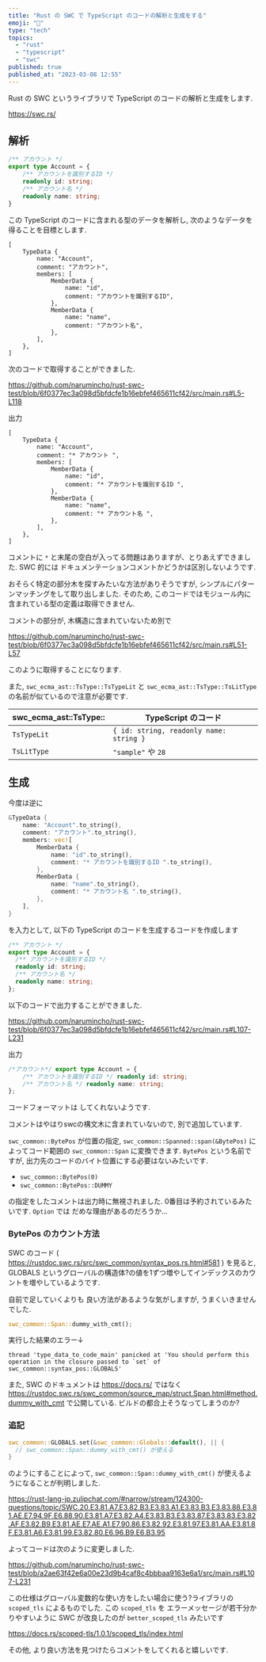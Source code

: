 ```yaml
---
title: "Rust の SWC で TypeScript のコードの解析と生成をする"
emoji: "👀"
type: "tech"
topics:
  - "rust"
  - "typescript"
  - "swc"
published: true
published_at: "2023-03-08 12:55"
---
```


Rust の SWC というライブラリで TypeScript のコードの解析と生成をします.

https://swc.rs/

## 解析

```ts
/** アカウント */
export type Account = {
    /** アカウントを識別するID */
    readonly id: string;
    /** アカウント名 */
    readonly name: string;
}
```

この TypeScript のコードに含まれる型のデータを解析し, 次のようなデータを得ることを目標とします.

```
[
    TypeData {
        name: "Account",
        comment: "アカウント",
        members: [
            MemberData {
                name: "id",
                comment: "アカウントを識別するID",
            },
            MemberData {
                name: "name",
                comment: "アカウント名",
            },
        ],
    },
]
```

次のコードで取得することができました.

https://github.com/narumincho/rust-swc-test/blob/6f0377ec3a098d5bfdcfe1b16ebfef465611cf42/src/main.rs#L5-L118

出力
```
[
    TypeData {
        name: "Account",
        comment: "* アカウント ",
        members: [
            MemberData {
                name: "id",
                comment: "* アカウントを識別するID ",
            },
            MemberData {
                name: "name",
                comment: "* アカウント名 ",
            },
        ],
    },
]
```

コメントに `*` と末尾の空白が入ってる問題はありますが、とりあえずできました. SWC 的には ドキュメンテーションコメントかどうかは区別しないようです.

おそらく特定の部分木を探すみたいな方法がありそうですが, シンプルにパターンマッチングをして取り出しました. そのため, このコードではモジュール内に含まれている型の定義は取得できません.

コメントの部分が, 木構造に含まれていないため別で

https://github.com/narumincho/rust-swc-test/blob/6f0377ec3a098d5bfdcfe1b16ebfef465611cf42/src/main.rs#L51-L57

このように取得することになります.

また, `swc_ecma_ast::TsType::TsTypeLit` と `swc_ecma_ast::TsType::TsLitType` の名前が似ているので注意が必要です.

| swc_ecma_ast::TsType:: | TypeScript のコード |
|--|--|
|`TsTypeLit`| `{ id: string, readonly name: string }`|
|`TsLitType`| `"sample"` や `28` |

## 生成

今度は逆に

```rs
&TypeData {
    name: "Account".to_string(),
    comment: "アカウント".to_string(),
    members: vec![
        MemberData {
            name: "id".to_string(),
            comment: "* アカウントを識別するID ".to_string(),
        },
        MemberData {
            name: "name".to_string(),
            comment: "* アカウント名 ".to_string(),
        },
    ],
}
```

を入力として, 以下の TypeScript のコードを生成するコードを作成します

```ts
/** アカウント */
export type Account = {
  /** アカウントを識別するID */
  readonly id: string;
  /** アカウント名 */
  readonly name: string;
};
```

以下のコードで出力することができました.

https://github.com/narumincho/rust-swc-test/blob/6f0377ec3a098d5bfdcfe1b16ebfef465611cf42/src/main.rs#L107-L231

出力

```ts
/*アカウント*/ export type Account = {
    /** アカウントを識別するID */ readonly id: string;
    /** アカウント名 */ readonly name: string;
};
```

コードフォーマットは してくれないようです.

コメントはやはりswcの構文木に含まれていないので, 別で追加しています.

`swc_common::BytePos` が位置の指定, `swc_common::Spanned::span(&BytePos)`  によってコード範囲の `swc_common::Span` に変換できます. `BytePos` という名前ですが, 出力先のコードのバイト位置にする必要はないみたいです.

- `swc_common::BytePos(0)`
- `swc_common::BytePos::DUMMY`

の指定をしたコメントは出力時に無視されました. 0番目は予約されているみたいです. `Option` では だめな理由があるのだろうか...

### BytePos のカウント方法

SWC のコード ( https://rustdoc.swc.rs/src/swc_common/syntax_pos.rs.html#581 ) を見ると, GLOBALS というグローバルの構造体?の値を1ずつ増やしてインデックスのカウントを増やしているようです.

自前で足していくよりも 良い方法があるような気がしますが, うまくいきませんでした.

```rs
swc_common::Span::dummy_with_cmt(); 
```

実行した結果のエラー↓

```
thread 'type_data_to_code_main' panicked at 'You should perform this operation in the closure passed to `set` of swc_common::syntax_pos::GLOBALS'
```

また, SWC のドキュメントは https://docs.rs/ ではなく https://rustdoc.swc.rs/swc_common/source_map/struct.Span.html#method.dummy_with_cmt で公開している. ビルドの都合上そうなってしまうのか?

### 追記

```rs
swc_common::GLOBALS.set(&swc_common::Globals::default(), || {
  // swc_common::Span::dummy_with_cmt() が使える
}
 ```

のようにすることによって, `swc_common::Span::dummy_with_cmt()` が使えるようになることが判明しました.

https://rust-lang-jp.zulipchat.com/#narrow/stream/124300-questions/topic/SWC.20.E3.81.A7.E3.82.B3.E3.83.A1.E3.83.B3.E3.83.88.E3.81.AE.E7.94.9F.E6.88.90.E3.81.A7.E3.82.A4.E3.83.B3.E3.83.87.E3.83.83.E3.82.AF.E3.82.B9.E3.81.AE.E7.AE.A1.E7.90.86.E3.82.92.E3.81.97.E3.81.AA.E3.81.8F.E3.81.A6.E3.81.99.E3.82.80.E6.96.B9.E6.B3.95

よってコードは次のように変更しました.

https://github.com/narumincho/rust-swc-test/blob/a2ae63f42e6a00e23d9b4caf8c4bbbaa9163e6a1/src/main.rs#L107-L231

この仕様はグローバル変数的な使い方をしたい場合に使う?ライブラリの `scoped_tls` によるものでした. この `scoped_tls` を エラーメッセージが若干分かりやすいように SWC が改良したのが `better_scoped_tls` みたいです

https://docs.rs/scoped-tls/1.0.1/scoped_tls/index.html


その他, より良い方法を見つけたらコメントをしてくれると嬉しいです.
